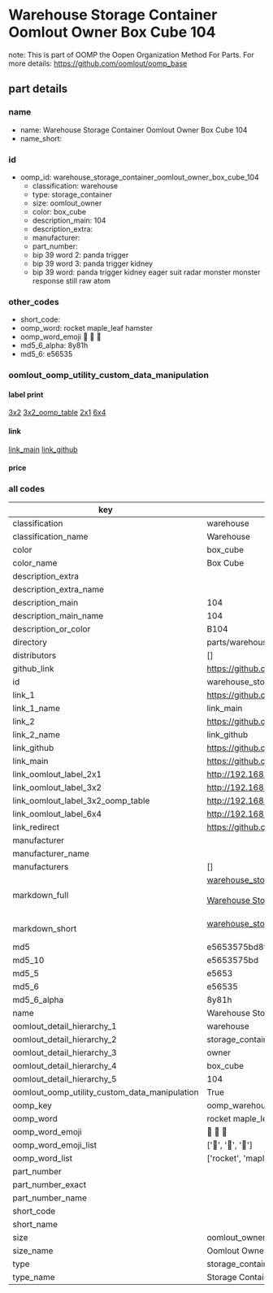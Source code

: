 # Warehouse Storage Container Oomlout Owner Box Cube 104  

note: This is part of OOMP the Oopen Organization Method For Parts. For more details: https://github.com/oomlout/oomp_base

##  part details
  







### name
* name: Warehouse Storage Container Oomlout Owner Box Cube 104
* name_short: 
### id
* oomp_id: warehouse_storage_container_oomlout_owner_box_cube_104
  * classification: warehouse
  * type: storage_container
  * size: oomlout_owner
  * color: box_cube
  * description_main: 104
  * description_extra: 
  * manufacturer: 
  * part_number: 
  * bip 39 word 2: panda trigger
  * bip 39 word 3: panda trigger kidney
  * bip 39 word: panda trigger kidney eager suit radar monster monster response still raw atom

### other_codes
* short_code: 
* oomp_word: rocket maple_leaf hamster
* oomp_word_emoji :rocket: :maple_leaf: :hamster:
* md5_6_alpha: 8y81h
* md5_6: e56535






### oomlout_oomp_utility_custom_data_manipulation
#### label print
[3x2](http://192.168.1.245:1112/?label=oomp%208y81h)
[3x2_oomp_table](http://192.168.1.108:1112/?label=oomp%208y81h)
[2x1](http://192.168.1.242:1112/?label=oomp%208y81h)
[6x4](http://192.168.1.55:1112/?label=oomp%208y81h)    

#### link

[link_main](https://github.com/oomlout/oomlout_oomp_version_1_messy/tree/main/parts/warehouse_storage_container_oomlout_owner_box_cube_104) [link_github](https://github.com/oomlout/oomlout_oomp_version_1_messy/tree/main/parts/warehouse_storage_container_oomlout_owner_box_cube_104)                             

#### price







### all codes 
| key | value |  
| --- | --- |  
| classification | warehouse |  
| classification_name | Warehouse |  
| color | box_cube |  
| color_name | Box Cube |  
| description_extra |  |  
| description_extra_name |  |  
| description_main | 104 |  
| description_main_name | 104 |  
| description_or_color | B104 |  
| directory | parts/warehouse_storage_container_oomlout_owner_box_cube_104 |  
| distributors | [] |  
| github_link | https://github.com/oomlout/oomlout_oomp_part_src/tree/main/parts/warehouse_storage_container_oomlout_owner_box_cube_104 |  
| id | warehouse_storage_container_oomlout_owner_box_cube_104 |  
| link_1 | https://github.com/oomlout/oomlout_oomp_version_1_messy/tree/main/parts/warehouse_storage_container_oomlout_owner_box_cube_104 |  
| link_1_name | link_main |  
| link_2 | https://github.com/oomlout/oomlout_oomp_version_1_messy/tree/main/parts/warehouse_storage_container_oomlout_owner_box_cube_104 |  
| link_2_name | link_github |  
| link_github | https://github.com/oomlout/oomlout_oomp_version_1_messy/tree/main/parts/warehouse_storage_container_oomlout_owner_box_cube_104 |  
| link_main | https://github.com/oomlout/oomlout_oomp_version_1_messy/tree/main/parts/warehouse_storage_container_oomlout_owner_box_cube_104 |  
| link_oomlout_label_2x1 | http://192.168.1.242:1112/?label=oomp%208y81h |  
| link_oomlout_label_3x2 | http://192.168.1.245:1112/?label=oomp%208y81h |  
| link_oomlout_label_3x2_oomp_table | http://192.168.1.108:1112/?label=oomp%208y81h |  
| link_oomlout_label_6x4 | http://192.168.1.55:1112/?label=oomp%208y81h |  
| link_redirect | https://github.com/oomlout/oomlout_oomp_version_1_messy/tree/main/parts/warehouse_storage_container_oomlout_owner_box_cube_104 |  
| manufacturer |  |  
| manufacturer_name |  |  
| manufacturers | [] |  
| markdown_full | [warehouse_storage_container_oomlout_owner_box_cube_104](none)<br>[](none)<br>[Warehouse Storage Container Oomlout Owner Box Cube 104](none)<br><br> |  
| markdown_short | [warehouse_storage_container_oomlout_owner_box_cube_104](none)<br><br> |  
| md5 | e5653575bd8f51eac2ec844ef4fa24fb |  
| md5_10 | e5653575bd |  
| md5_5 | e5653 |  
| md5_6 | e56535 |  
| md5_6_alpha | 8y81h |  
| name | Warehouse Storage Container Oomlout Owner Box Cube 104 |  
| oomlout_detail_hierarchy_1 | warehouse |  
| oomlout_detail_hierarchy_2 | storage_container |  
| oomlout_detail_hierarchy_3 | owner |  
| oomlout_detail_hierarchy_4 | box_cube |  
| oomlout_detail_hierarchy_5 | 104 |  
| oomlout_oomp_utility_custom_data_manipulation | True |  
| oomp_key | oomp_warehouse_storage_container_oomlout_owner_box_cube_104 |  
| oomp_word | rocket maple_leaf hamster |  
| oomp_word_emoji | :rocket: :maple_leaf: :hamster: |  
| oomp_word_emoji_list | [':rocket:', ':maple_leaf:', ':hamster:'] |  
| oomp_word_list | ['rocket', 'maple_leaf', 'hamster'] |  
| part_number |  |  
| part_number_exact |  |  
| part_number_name |  |  
| short_code |  |  
| short_name |  |  
| size | oomlout_owner |  
| size_name | Oomlout Owner |  
| type | storage_container |  
| type_name | Storage Container |  
